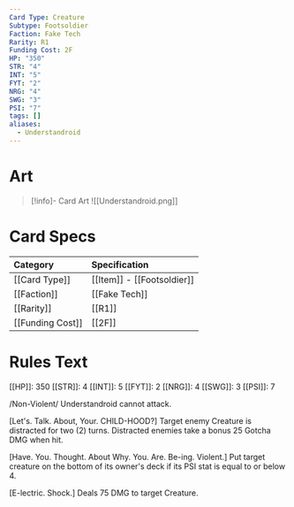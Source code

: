 ```yaml
---
Card Type: Creature
Subtype: Footsoldier
Faction: Fake Tech
Rarity: R1
Funding Cost: 2F
HP: "350"
STR: "4"
INT: "5"
FYT: "2"
NRG: "4"
SWG: "3"
PSI: "7"
tags: []
aliases:
  - Understandroid
---
```

# Art

> [!info]- Card Art
> ![[Understandroid.png]]

# Card Specs

| Category | Specification| 
| :--- | :--- |
| [[Card Type]] | [[Item]] - [[Footsoldier]] |  
| [[Faction]] | [[Fake Tech]] |  
| [[Rarity]] | [[R1]] |  
| [[Funding Cost]] | [[2F]] |  

# Rules Text  

[[HP]]: 350 [[STR]]: 4 [[INT]]: 5 [[FYT]]: 2 [[NRG]]: 4 [[SWG]]: 3 [[PSI]]: 7  

/Non-Violent/ Understandroid cannot attack.  

[Let's. Talk. About, Your. CHILD-HOOD?] Target enemy Creature is distracted for two (2) turns. Distracted enemies take a bonus 25 Gotcha DMG when hit.  

[Have. You. Thought. About Why. You. Are. Be-ing. Violent.] Put target creature on the bottom of its owner's deck if its PSI stat is equal to or below 4.  

[E-lectric. Shock.] Deals 75 DMG to target Creature.  

